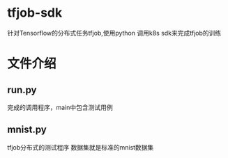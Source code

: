 # tfjob-sdk

针对Tensorflow的分布式任务tfjob,使用python 调用k8s sdk来完成tfjob的训练

# 文件介绍
## run.py
完成的调用程序，main中包含测试用例
## mnist.py
tfjob分布式的测试程序
数据集就是标准的mnist数据集

